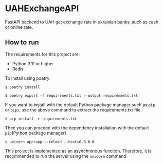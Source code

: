 # UAHExchangeAPI
FastAPI backend to UAH get exchange rate in ukrainian banks,
such as cash or online rate.
<br />
## How to run

The requirements for this project are:

* Python 3.11 or higher
* Redis 

To install using poetry:

```shell
$ poetry install
```

```shell
$ poetry export -f requirements.txt --output requirements.txt 
```

If you want to install with the default Python package manager such as ```pip``` or ```pipx```, use the above command to extract the requirements.txt file.

```shell
$ pip install -r requirements.txt
```

Then you can proceed with the dependency installation with the default ```pip```(Python package manager).

```shell
$ uvicorn app:app --reload --host=0.0.0.0 
```

This project is implemented as an asynchronous function. Therefore, it is recommended to run the server using the ```uvicorn``` command.

<br />